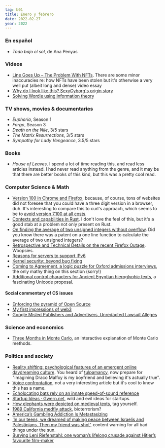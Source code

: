 ```yaml
---
tag: b01
title: Enero y febrero
date: 2022-02-27
year: 2022
---
```


### En español

- *Todo bajo el sol*, de Ana Penyas

### Videos

- [Line Goes Up – The Problem With NFTs](https://www.youtube.com/watch?v=YQ_xWvX1n9g). There are some minor inaccuracies re: how NFTs have been stolen but it's otherwise a very well put (albeit long and dense) video essay
- [Why do I look like this? SexyCyborg's origin story](https://www.youtube.com/watch?v=Z9vW_MpXTfs)
- [Solving Wordle using information theory](https://www.youtube.com/watch?v=v68zYyaEmEA)

### TV shows, movies & documentaries

- *Euphoria*, Season 1
- *Fargo*, Season 3
- *Death on the Nile*, 3/5 stars
- *The Matrix Resurrections*, 3/5 stars
- *Sympathy for Lady Vengeance*, 3.5/5 stars

### Books

- *House of Leaves*. I spend a lot of time reading this, and read less articles instead. I had never read anything from the genre, and it may be that there are better books of this kind, but this was a pretty cool read.

### Computer Science & Math

- [Version 100 in Chrome and Firefox](https://hacks.mozilla.org/2022/02/version-100-in-chrome-and-firefox/), because, of course, tons of websites did not foresee that you could have a three digit version in a browser, duh. It's interesting to compare this to curl's approach, which seems to be to [avoid version 7.100 at all costs](https://daniel.haxx.se/blog/2021/09/13/heading-towards-curl-eight/).
- [Contexts and capabilities in Rust](https://tmandry.gitlab.io/blog/posts/2021-12-21-context-capabilities). I don't love the feel of this, but it's a good stab at a problem not only present on Rust.
- [On finding the average of two unsigned integers without overflow](https://devblogs.microsoft.com/oldnewthing/20220207-00/?p=106223). Did you know there was a patent on a one line function to calculate the average of two unsigned integers?
- [Retrospective and Technical Details on the recent Firefox Outage](https://hacks.mozilla.org/2022/02/retrospective-and-technical-details-on-the-recent-firefox-outage/). Woopsies.
- [Reasons for servers to support IPv6](https://jvns.ca/blog/2022/01/29/reasons-for-servers-to-support-ipv6/)
- [Kernel security: beyond bug fixing](https://lwn.net/Articles/662219/)
- [Coming to Agreement, a logic puzzle for Oxford admissions interviews](http://jdh.hamkins.org/coming-to-agreement-logic-puzzle/), the only mathy thing on this section (sorry!)
- [Additional control characters for Ancient Egyptian hieroglyphic texts](https://www.unicode.org/L2/L2021/21248-egyptian-controls.pdf), a fascinating Unicode proposal.

#### Social commentary of CS issues

- [Enforcing the pyramid of Open Source](https://daniel.haxx.se/blog/2022/01/17/enforcing-the-pyramid-of-open-source/)
- [My first impressions of web3](https://moxie.org/2022/01/07/web3-first-impressions.html)
- [Google Misled Publishers and Advertisers, Unredacted Lawsuit Alleges](https://www.wsj.com/articles/google-misled-publishers-and-advertisers-unredacted-lawsuit-alleges-11642176036)

### Science and economics

- [Three Months in Monte Carlo](http://bit-player.org/2021/three-months-in-monte-carlo), an interactive explanation of Monte Carlo methods.

### Politics and society

- [Reality shifting: psychological features of an emergent online daydreaming culture](https://link.springer.com/article/10.1007/s12144-021-02439-3). You heard of [tulpamancy](https://en.wikipedia.org/wiki/Tulpa#Tulpamancers), now prepare for "imagining Draco Malfoy is my boyfriend and believing it's actually true".
- [Voice confrontation](https://en.wikipedia.org/wiki/Voice_confrontation), not a very interesting article but it's cool to know this has a name.
- [Echolocating bats rely on an innate speed-of-sound reference](https://www.pnas.org/content/118/19/e2024352118)
- [Startup Ideas · Gwern.net](https://www.gwern.net/Startup-ideas), wild and evil ideas for startups.
- [How elephants were depicted on medieval texts](https://www.uliwestphal.de/elephas-anthropogenus/index.html), tag yourself.
- [1989 California medfly attack](https://en.wikipedia.org/wiki/1989_California_medfly_attack), bioterrorism?
- [America’s Gambling Addiction Is Metastasizing](https://www.theatlantic.com/ideas/archive/2021/11/world-our-casino/620791/)
- [‘In our teens, we dreamed of making peace between Israelis and Palestinians. Then my friend was shot’](https://www.theguardian.com/news/2022/jan/13/peace-middle-east-friend-summer-camp-israel), content warning for all bad things under the sun.
- [Burying Leni Riefenstahl: one woman’s lifelong crusade against Hitler’s favourite film-maker](https://www.theguardian.com/news/2021/dec/09/burying-leni-riefenstahl-nina-gladitz-lifelong-crusade-hitler-film-maker)
